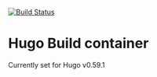 [![Build Status](https://travis-ci.org/uvarc/hugo-build.svg?branch=master)](https://travis-ci.org/uvarc/hugo-build)

# Hugo Build container

Currently set for Hugo v0.59.1
